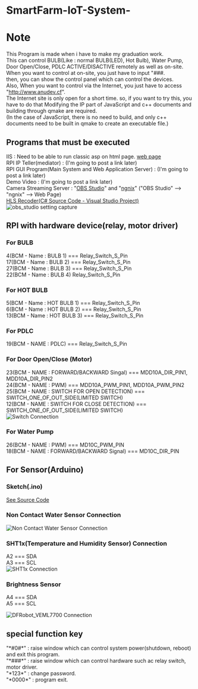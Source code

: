 # SmartFarm-IoT-System-
  
# Note #
This Program is made when i have to make my graduation work.  
This can control BULB(Like : normal BULB(LED), Hot Bulb), Water Pump, Door Open/Close, PDLC ACTIVE/DISACTIVE remotely as well as on-site.  
When you want to control at on-site, you just have to input "*###*.  
then, you can show the control panel which can control the devices.  
Also, When you want to control via the Internet, you just have to access "http://www.anudev.cf".  
The Internet site is only open for a short time. so, if you want to try this, you have to do that Modifying the IP part of JavaScript and c++ documents and building through qmake are required.  
(In the case of JavaScript, there is no need to build, and only c++ documents need to be built in qmake to create an executable file.)  
## Programs that must be executed ##
IIS : Need to be able to run classic asp on html page. [web page](https://google.com  "Web Page Download link")  
RPI IP Teller(mediator) : (I'm going to post a link later)  
RPI GUI Program(Main System and Web Application Server) : (I'm going to post a link later)  
Demo Video : (I'm going to post a link later)  
Camera Streaming Server : "[OBS Studio](https://obsproject.com/ko/download  "OBS Studio link")" and "[ngnix](https://github.com/jangsungLee/SmartFarm-IoT-System/raw/master/nginx-rtmp/nginx-rtmp.zip  "ngnix link")" ("OBS Studio" --> "ngnix" --> Web Page)  
[HLS Recoder(C# Source Code - Visual Studio Project)](https://github.com/jangsungLee/SmartFarm-IoT-System/tree/master/HLS_RECODER)   
![obs_studio setting capture](https://github.com/jangsungLee/SmartFarm-IoT-System/blob/master/obs_studio%20setting%20capture.PNG?raw=true)  
  
  
## RPI with hardware device(relay, motor driver) ###
### For BULB
   4(BCM - Name : BULB 1)        ===        		Relay_Switch_S_Pin  
  17(BCM - Name : BULB 2)        ===        		Relay_Switch_S_Pin  
  27(BCM - Name : BULB 3)        ===        		Relay_Switch_S_Pin  
  22(BCM - Name : BULB 4)                		    Relay_Switch_S_Pin  
  
### For HOT BULB  
   5(BCM - Name : HOT BULB 1)	   ===		        Relay_Switch_S_Pin   
   6(BCM - Name : HOT BULB 2)		 ===            Relay_Switch_S_Pin    
  13(BCM - Name : HOT BULB 3)		 ===            Relay_Switch_S_Pin    

### For PDLC
   19(BCM - NAME : PDLC)			   ===            Relay_Switch_S_Pin  

### For Door Open/Close (Motor)
   23(BCM - NAME : FORWARD/BACKWARD Singal)	      ===      MDD10A_DIR_PIN1, MDD10A_DIR_PIN2  
   24(BCM - NAME : PWM)				                    ===      MDD10A_PWM_PIN1, MDD10A_PWM_PIN2  
   25(BCM - NAME : SWITCH FOR OPEN  DETECTION)	  ===      SWITCH_ONE_OF_OUT_SIDE(LIMITED SWITCH)  
   12(BCM - NAME : SWITCH FOR CLOSE DETECTION)	  ===      SWITCH_ONE_OF_OUT_SIDE(LIMITED SWITCH)  
   ![Switch Connection](https://github.com/jangsungLee/SmartFarm-IoT-System/raw/master/door_sw_pin.jpg)   

### For Water Pump
   26(BCM - NAME : PWM)				                    ===     MD10C_PWM_PIN  
   18(BCM - NAME : FORWARD/BACKWARD Signal)	      ===     MD10C_DIR_PIN  
   
## For Sensor(Arduino)  
### Sketch(.ino)
[See Source Code](https://github.com/jangsungLee/SmartFarm-IoT-System/blob/master/Water_TEMPERATURE_HUMIDITY/Water_TEMPERATURE_HUMIDITY.ino)  
### Non Contact Water Sensor Connection
![Non Contact Water Sensor Connection](https://github.com/jangsungLee/SmartFarm-IoT-System/raw/master/FIT0212_Connection(Non-Contact%20Water-Level%20Sensor).png?raw=true)  
### SHT1x(Temperature and Humidity Sensor) Connection  
A2    ===   SDA  
A3    ===   SCL  
![SHT1x Connection](https://github.com/jangsungLee/SmartFarm-IoT-System/raw/master/SHT1X%20Connection.png?raw=true)  
### Brightness Sensor  
A4    ===   SDA  
A5    ===   SCL  

![DFRobot_VEML7700 Connection](https://github.com/jangsungLee/SmartFarm-IoT-System/raw/master/SEN0228_Arduino_Connection.png?raw=true)  



## special function key ##
"&#42;#0#&#42;" : raise window which can control system power(shutdown, reboot) and exit this program.  
"&#42;###&#42;" : raise window which can control hardware such ac relay switch, motor driver.  
"&#42;123&#42;"  : change password.  
"&#42;0000&#42;" : program exit.  
